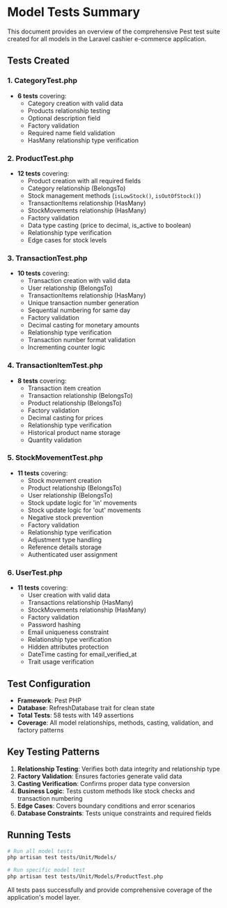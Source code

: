 # Model Tests Summary

This document provides an overview of the comprehensive Pest test suite created for all models in the Laravel cashier e-commerce application.

## Tests Created

### 1. CategoryTest.php
- **6 tests** covering:
  - Category creation with valid data
  - Products relationship testing
  - Optional description field
  - Factory validation
  - Required name field validation
  - HasMany relationship type verification

### 2. ProductTest.php  
- **12 tests** covering:
  - Product creation with all required fields
  - Category relationship (BelongsTo)
  - Stock management methods (`isLowStock()`, `isOutOfStock()`)
  - TransactionItems relationship (HasMany)
  - StockMovements relationship (HasMany)
  - Factory validation
  - Data type casting (price to decimal, is_active to boolean)
  - Relationship type verification
  - Edge cases for stock levels

### 3. TransactionTest.php
- **10 tests** covering:
  - Transaction creation with valid data
  - User relationship (BelongsTo)
  - TransactionItems relationship (HasMany)
  - Unique transaction number generation
  - Sequential numbering for same day
  - Factory validation
  - Decimal casting for monetary amounts
  - Relationship type verification
  - Transaction number format validation
  - Incrementing counter logic

### 4. TransactionItemTest.php
- **8 tests** covering:
  - Transaction item creation
  - Transaction relationship (BelongsTo)
  - Product relationship (BelongsTo)
  - Factory validation
  - Decimal casting for prices
  - Relationship type verification
  - Historical product name storage
  - Quantity validation

### 5. StockMovementTest.php
- **11 tests** covering:
  - Stock movement creation
  - Product relationship (BelongsTo)
  - User relationship (BelongsTo)
  - Stock update logic for 'in' movements
  - Stock update logic for 'out' movements
  - Negative stock prevention
  - Factory validation
  - Relationship type verification
  - Adjustment type handling
  - Reference details storage
  - Authenticated user assignment

### 6. UserTest.php
- **11 tests** covering:
  - User creation with valid data
  - Transactions relationship (HasMany)
  - StockMovements relationship (HasMany)
  - Factory validation
  - Password hashing
  - Email uniqueness constraint
  - Relationship type verification
  - Hidden attributes protection
  - DateTime casting for email_verified_at
  - Trait usage verification

## Test Configuration

- **Framework**: Pest PHP
- **Database**: RefreshDatabase trait for clean state
- **Total Tests**: 58 tests with 149 assertions
- **Coverage**: All model relationships, methods, casting, validation, and factory patterns

## Key Testing Patterns

1. **Relationship Testing**: Verifies both data integrity and relationship type
2. **Factory Validation**: Ensures factories generate valid data
3. **Casting Verification**: Confirms proper data type conversion
4. **Business Logic**: Tests custom methods like stock checks and transaction numbering
5. **Edge Cases**: Covers boundary conditions and error scenarios
6. **Database Constraints**: Tests unique constraints and required fields

## Running Tests

```bash
# Run all model tests
php artisan test tests/Unit/Models/

# Run specific model test
php artisan test tests/Unit/Models/ProductTest.php
```

All tests pass successfully and provide comprehensive coverage of the application's model layer.

